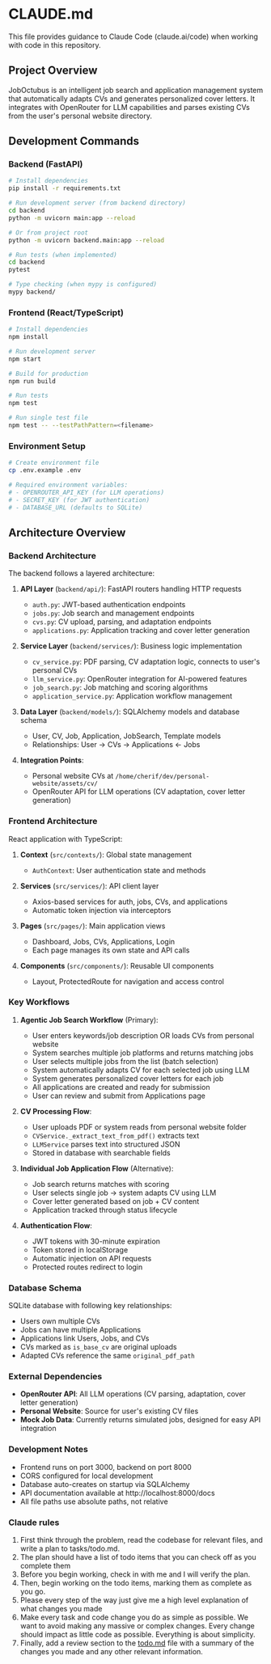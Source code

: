 # CLAUDE.md

This file provides guidance to Claude Code (claude.ai/code) when working with code in this repository.

## Project Overview

JobOctubus is an intelligent job search and application management system that automatically adapts CVs and generates personalized cover letters. It integrates with OpenRouter for LLM capabilities and parses existing CVs from the user's personal website directory.

## Development Commands

### Backend (FastAPI)
```bash
# Install dependencies
pip install -r requirements.txt

# Run development server (from backend directory)
cd backend
python -m uvicorn main:app --reload

# Or from project root
python -m uvicorn backend.main:app --reload

# Run tests (when implemented)
cd backend
pytest

# Type checking (when mypy is configured)
mypy backend/
```

### Frontend (React/TypeScript)
```bash
# Install dependencies
npm install

# Run development server
npm start

# Build for production
npm run build

# Run tests
npm test

# Run single test file
npm test -- --testPathPattern=<filename>
```

### Environment Setup
```bash
# Create environment file
cp .env.example .env

# Required environment variables:
# - OPENROUTER_API_KEY (for LLM operations)
# - SECRET_KEY (for JWT authentication)
# - DATABASE_URL (defaults to SQLite)
```

## Architecture Overview

### Backend Architecture

The backend follows a layered architecture:

1. **API Layer** (`backend/api/`): FastAPI routers handling HTTP requests
   - `auth.py`: JWT-based authentication endpoints
   - `jobs.py`: Job search and management endpoints
   - `cvs.py`: CV upload, parsing, and adaptation endpoints
   - `applications.py`: Application tracking and cover letter generation

2. **Service Layer** (`backend/services/`): Business logic implementation
   - `cv_service.py`: PDF parsing, CV adaptation logic, connects to user's personal CVs
   - `llm_service.py`: OpenRouter integration for AI-powered features
   - `job_search.py`: Job matching and scoring algorithms
   - `application_service.py`: Application workflow management

3. **Data Layer** (`backend/models/`): SQLAlchemy models and database schema
   - User, CV, Job, Application, JobSearch, Template models
   - Relationships: User → CVs → Applications ← Jobs

4. **Integration Points**:
   - Personal website CVs at `/home/cherif/dev/personal-website/assets/cv/`
   - OpenRouter API for LLM operations (CV adaptation, cover letter generation)

### Frontend Architecture

React application with TypeScript:

1. **Context** (`src/contexts/`): Global state management
   - `AuthContext`: User authentication state and methods

2. **Services** (`src/services/`): API client layer
   - Axios-based services for auth, jobs, CVs, and applications
   - Automatic token injection via interceptors

3. **Pages** (`src/pages/`): Main application views
   - Dashboard, Jobs, CVs, Applications, Login
   - Each page manages its own state and API calls

4. **Components** (`src/components/`): Reusable UI components
   - Layout, ProtectedRoute for navigation and access control

### Key Workflows

1. **Agentic Job Search Workflow** (Primary):
   - User enters keywords/job description OR loads CVs from personal website
   - System searches multiple job platforms and returns matching jobs
   - User selects multiple jobs from the list (batch selection)
   - System automatically adapts CV for each selected job using LLM
   - System generates personalized cover letters for each job
   - All applications are created and ready for submission
   - User can review and submit from Applications page

2. **CV Processing Flow**:
   - User uploads PDF or system reads from personal website folder
   - `CVService._extract_text_from_pdf()` extracts text
   - `LLMService` parses text into structured JSON
   - Stored in database with searchable fields

3. **Individual Job Application Flow** (Alternative):
   - Job search returns matches with scoring
   - User selects single job → system adapts CV using LLM
   - Cover letter generated based on job + CV content
   - Application tracked through status lifecycle

4. **Authentication Flow**:
   - JWT tokens with 30-minute expiration
   - Token stored in localStorage
   - Automatic injection on API requests
   - Protected routes redirect to login

### Database Schema

SQLite database with following key relationships:
- Users own multiple CVs
- Jobs can have multiple Applications
- Applications link Users, Jobs, and CVs
- CVs marked as `is_base_cv` are original uploads
- Adapted CVs reference the same `original_pdf_path`

### External Dependencies

- **OpenRouter API**: All LLM operations (CV parsing, adaptation, cover letter generation)
- **Personal Website**: Source for user's existing CV files
- **Mock Job Data**: Currently returns simulated jobs, designed for easy API integration

### Development Notes

- Frontend runs on port 3000, backend on port 8000
- CORS configured for local development
- Database auto-creates on startup via SQLAlchemy
- API documentation available at http://localhost:8000/docs
- All file paths use absolute paths, not relative


### Claude rules

1. First think through the problem, read the codebase for relevant files, and write a plan to tasks/todo.md.
2. The plan should have a list of todo items that you can check off as you complete them
3. Before you begin working, check in with me and I will verify the plan.
4. Then, begin working on the todo items, marking them as complete as you go.
5. Please every step of the way just give me a high level explanation of what changes you made
6. Make every task and code change you do as simple as possible. We want to avoid making any massive or complex changes. Every change should impact as little code as possible. Everything is about simplicity.
7. Finally, add a review section to the [todo.md](http://todo.md/) file with a summary of the changes you made and any other relevant information.
